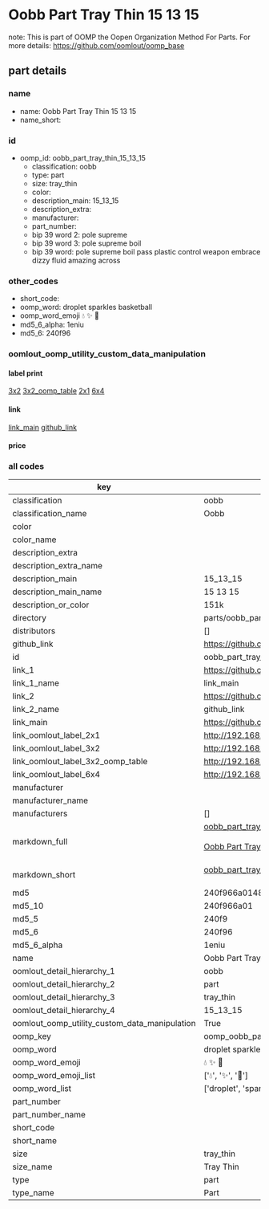 # Oobb Part Tray Thin 15 13 15  

note: This is part of OOMP the Oopen Organization Method For Parts. For more details: https://github.com/oomlout/oomp_base

##  part details





### name
* name: Oobb Part Tray Thin 15 13 15
* name_short: 
### id
* oomp_id: oobb_part_tray_thin_15_13_15
  * classification: oobb
  * type: part
  * size: tray_thin
  * color: 
  * description_main: 15_13_15
  * description_extra: 
  * manufacturer: 
  * part_number: 
  * bip 39 word 2: pole supreme
  * bip 39 word 3: pole supreme boil
  * bip 39 word: pole supreme boil pass plastic control weapon embrace dizzy fluid amazing across

### other_codes
* short_code: 
* oomp_word: droplet sparkles basketball
* oomp_word_emoji :droplet: :sparkles: :basketball:
* md5_6_alpha: 1eniu
* md5_6: 240f96






### oomlout_oomp_utility_custom_data_manipulation
#### label print
[3x2](http://192.168.1.245:1112/?label=oomp%201eniu)
[3x2_oomp_table](http://192.168.1.107:1112/?label=oomp%201eniu)
[2x1](http://192.168.1.242:1112/?label=oomp%201eniu)
[6x4](http://192.168.1.55:1112/?label=oomp%201eniu)    

#### link

[link_main](https://github.com/oomlout/oomlout_oomp_current_version_messy/tree/main/parts/oobb_part_tray_thin_15_13_15) [github_link](https://github.com/oomlout/oomlout_oomp_part_src/tree/main/parts/oobb_part_tray_thin_15_13_15)                             

#### price







### all codes 
| key | value |  
| --- | --- |  
| classification | oobb |  
| classification_name | Oobb |  
| color |  |  
| color_name |  |  
| description_extra |  |  
| description_extra_name |  |  
| description_main | 15_13_15 |  
| description_main_name | 15 13 15 |  
| description_or_color | 151k |  
| directory | parts/oobb_part_tray_thin_15_13_15 |  
| distributors | [] |  
| github_link | https://github.com/oomlout/oomlout_oomp_part_src/tree/main/parts/oobb_part_tray_thin_15_13_15 |  
| id | oobb_part_tray_thin_15_13_15 |  
| link_1 | https://github.com/oomlout/oomlout_oomp_current_version_messy/tree/main/parts/oobb_part_tray_thin_15_13_15 |  
| link_1_name | link_main |  
| link_2 | https://github.com/oomlout/oomlout_oomp_part_src/tree/main/parts/oobb_part_tray_thin_15_13_15 |  
| link_2_name | github_link |  
| link_main | https://github.com/oomlout/oomlout_oomp_current_version_messy/tree/main/parts/oobb_part_tray_thin_15_13_15 |  
| link_oomlout_label_2x1 | http://192.168.1.242:1112/?label=oomp%201eniu |  
| link_oomlout_label_3x2 | http://192.168.1.245:1112/?label=oomp%201eniu |  
| link_oomlout_label_3x2_oomp_table | http://192.168.1.107:1112/?label=oomp%201eniu |  
| link_oomlout_label_6x4 | http://192.168.1.55:1112/?label=oomp%201eniu |  
| manufacturer |  |  
| manufacturer_name |  |  
| manufacturers | [] |  
| markdown_full | [oobb_part_tray_thin_15_13_15](https://github.com/oomlout/oomlout_oomp_current_version_messy/tree/main/parts/oobb_part_tray_thin_15_13_15)<br>[](https://github.com/oomlout/oomlout_oomp_current_version_messy/tree/main/parts/oobb_part_tray_thin_15_13_15)<br>[Oobb Part Tray Thin 15 13 15](https://github.com/oomlout/oomlout_oomp_current_version_messy/tree/main/parts/oobb_part_tray_thin_15_13_15)<br><br> |  
| markdown_short | [oobb_part_tray_thin_15_13_15](https://github.com/oomlout/oomlout_oomp_current_version_messy/tree/main/parts/oobb_part_tray_thin_15_13_15)<br><br> |  
| md5 | 240f966a01489f08bdd30a0a32367d3c |  
| md5_10 | 240f966a01 |  
| md5_5 | 240f9 |  
| md5_6 | 240f96 |  
| md5_6_alpha | 1eniu |  
| name | Oobb Part Tray Thin 15 13 15 |  
| oomlout_detail_hierarchy_1 | oobb |  
| oomlout_detail_hierarchy_2 | part |  
| oomlout_detail_hierarchy_3 | tray_thin |  
| oomlout_detail_hierarchy_4 | 15_13_15 |  
| oomlout_oomp_utility_custom_data_manipulation | True |  
| oomp_key | oomp_oobb_part_tray_thin_15_13_15 |  
| oomp_word | droplet sparkles basketball |  
| oomp_word_emoji | :droplet: :sparkles: :basketball: |  
| oomp_word_emoji_list | [':droplet:', ':sparkles:', ':basketball:'] |  
| oomp_word_list | ['droplet', 'sparkles', 'basketball'] |  
| part_number |  |  
| part_number_name |  |  
| short_code |  |  
| short_name |  |  
| size | tray_thin |  
| size_name | Tray Thin |  
| type | part |  
| type_name | Part |  
